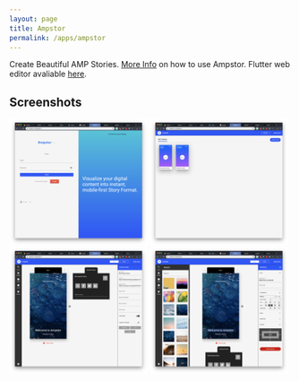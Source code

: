 ```yaml
---
layout: page
title: Ampstor
permalink: /apps/ampstor
---
```


Create Beautiful AMP Stories. [More Info](https://ampstor.co) on how to use Ampstor. Flutter web editor avaliable [here](https://ampstor.web.app).

## Screenshots

<img src="login.png" width="49%">
<img src="home.png" width="49%">

<img src="editor.png" width="49%">
<img src="editing.png" width="49%">
